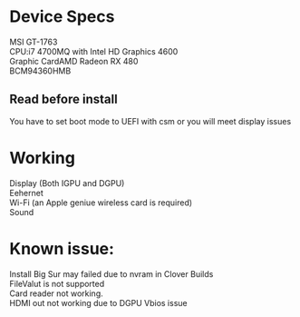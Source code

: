 # Device Specs
MSI GT-1763  
CPU:i7 4700MQ with Intel HD Graphics 4600  
Graphic CardAMD Radeon RX 480  
BCM94360HMB  

## Read before install
You have to set boot mode to UEFI with csm or you will meet display issues  

# Working
Display (Both IGPU and DGPU)  
Eehernet  
Wi-Fi (an Apple geniue wireless card is required)  
Sound  

# Known issue:
Install Big Sur may failed due to nvram in Clover Builds  
FileValut is not supported  
Card reader not working.  
HDMI out not working due to DGPU Vbios issue  



